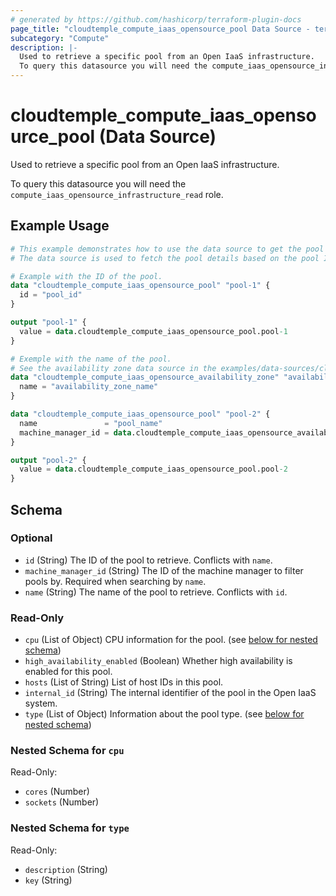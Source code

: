 ```yaml
---
# generated by https://github.com/hashicorp/terraform-plugin-docs
page_title: "cloudtemple_compute_iaas_opensource_pool Data Source - terraform-provider-cloudtemple"
subcategory: "Compute"
description: |-
  Used to retrieve a specific pool from an Open IaaS infrastructure.
  To query this datasource you will need the compute_iaas_opensource_infrastructure_read role.
---
```


# cloudtemple_compute_iaas_opensource_pool (Data Source)

Used to retrieve a specific pool from an Open IaaS infrastructure.

To query this datasource you will need the `compute_iaas_opensource_infrastructure_read` role.

## Example Usage

```terraform
# This example demonstrates how to use the data source to get the pool details.
# The data source is used to fetch the pool details based on the pool ID or name and availability zone.

# Example with the ID of the pool.
data "cloudtemple_compute_iaas_opensource_pool" "pool-1" {
  id = "pool_id"
}

output "pool-1" {
  value = data.cloudtemple_compute_iaas_opensource_pool.pool-1
}

# Exemple with the name of the pool.
# See the availability zone data source in the examples/data-sources/cloudtemple_compute_iaas_opensource_availability_zone/data-source.tf file.
data "cloudtemple_compute_iaas_opensource_availability_zone" "availability_zone" {
  name = "availability_zone_name"
}

data "cloudtemple_compute_iaas_opensource_pool" "pool-2" {
  name               = "pool_name"
  machine_manager_id = data.cloudtemple_compute_iaas_opensource_availability_zone.availability_zone.id
}

output "pool-2" {
  value = data.cloudtemple_compute_iaas_opensource_pool.pool-2
}
```

<!-- schema generated by tfplugindocs -->
## Schema

### Optional

- `id` (String) The ID of the pool to retrieve. Conflicts with `name`.
- `machine_manager_id` (String) The ID of the machine manager to filter pools by. Required when searching by `name`.
- `name` (String) The name of the pool to retrieve. Conflicts with `id`.

### Read-Only

- `cpu` (List of Object) CPU information for the pool. (see [below for nested schema](#nestedatt--cpu))
- `high_availability_enabled` (Boolean) Whether high availability is enabled for this pool.
- `hosts` (List of String) List of host IDs in this pool.
- `internal_id` (String) The internal identifier of the pool in the Open IaaS system.
- `type` (List of Object) Information about the pool type. (see [below for nested schema](#nestedatt--type))

<a id="nestedatt--cpu"></a>
### Nested Schema for `cpu`

Read-Only:

- `cores` (Number)
- `sockets` (Number)


<a id="nestedatt--type"></a>
### Nested Schema for `type`

Read-Only:

- `description` (String)
- `key` (String)


